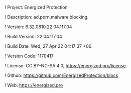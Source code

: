 ! Project: Energized Protection

! Description: ad.porn.malware blocking.

! Version: 6.32.0810.22.04.117.04

! Build Version: 22.04.117.04

! Build Date: Wed, 27 Apr 22 04:17:37 +06

! Version Code: 1170417

! License: CC BY-NC-SA 4.0, https://energized.pro/license

! Github: https://github.com/EnergizedProtection/block

! Web: https://energized.pro
